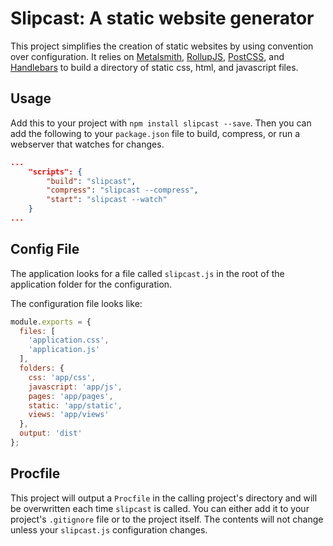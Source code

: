 # Slipcast: A static website generator

This project simplifies the creation of static websites by using convention
over configuration. It relies on [Metalsmith](http://www.metalsmith.io/),
[RollupJS](http://rollupjs.org/), [PostCSS](http://postcss.org/), and
[Handlebars](http://handlebarsjs.com/) to build a directory of static css, html,
and javascript files.


## Usage

Add this to your project with `npm install slipcast --save`. Then
you can add the following to your `package.json` file to build, compress, or
run a webserver that watches for changes.

```json
...
    "scripts": {
        "build": "slipcast",
        "compress": "slipcast --compress",
        "start": "slipcast --watch"
    }
...
```


## Config File

The application looks for a file called `slipcast.js` in the root of the
application folder for the configuration.

The configuration file looks like:

```js
module.exports = {
  files: [
    'application.css',
    'application.js'
  ],
  folders: {
    css: 'app/css',
    javascript: 'app/js',
    pages: 'app/pages',
    static: 'app/static',
    views: 'app/views'
  },
  output: 'dist'
};
```


## Procfile

This project will output a `Procfile` in the calling project's directory and
will be overwritten each time `slipcast` is called. You can either
add it to your project's `.gitignore` file or to the project itself. The contents
will not change unless your `slipcast.js` configuration changes.
